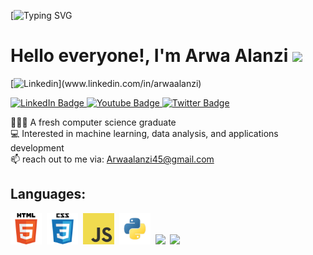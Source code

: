 
   [![Typing SVG](https://i.pinimg.com/originals/d2/41/d1/d241d1214f4245ab1024c86a0059e84d.gif)
#  Hello everyone!, I'm Arwa Alanzi <img src="https://raw.githubusercontent.com/iampavangandhi/iampavangandhi/master/gifs/Hi.gif" width="30px">

[![Linkedin](https://img.shields.io/badge/LinkedIn-blue?style=for-the-badge&logo=linkedin&labelColor=blue&link=www.linkedin.com/in/arwaalanzi.)](www.linkedin.com/in/arwaalanzi)

<div id="badges">
  <a href="www.linkedin.com/in/arwaalanzi">
    <img src="https://img.shields.io/badge/LinkedIn-blue?style=for-the-badge&logo=linkedin&logoColor=white" alt="LinkedIn Badge"/>
  </a>
  <a href="your-youtube-URL">
    <img src="https://img.shields.io/badge/YouTube-red?style=for-the-badge&logo=youtube&logoColor=white" alt="Youtube Badge"/>
  </a>
  <a href="your-twitter-URL">
    <img src="https://img.shields.io/badge/Twitter-blue?style=for-the-badge&logo=twitter&logoColor=white" alt="Twitter Badge"/>
  </a>
</div>

👩🏻‍🎓 A fresh computer science graduate </br>
💻 Interested in machine learning, data analysis, and applications development</br>
📫 reach out to me via: <a href="mailto:kevinfeng.cs88@gmail.com">Arwaalanzi45@gmail.com</a>


## Languages:
<div>
  <img width=50px src="https://raw.githubusercontent.com/github/explore/80688e429a7d4ef2fca1e82350fe8e3517d3494d/topics/html/html.png">&nbsp;
  <img width=50px src="https://raw.githubusercontent.com/github/explore/80688e429a7d4ef2fca1e82350fe8e3517d3494d/topics/css/css.png">&nbsp;
  <img width=50px src="https://raw.githubusercontent.com/github/explore/80688e429a7d4ef2fca1e82350fe8e3517d3494d/topics/javascript/javascript.png">&nbsp;
  <img width=50px src="https://raw.githubusercontent.com/github/explore/80688e429a7d4ef2fca1e82350fe8e3517d3494d/topics/python/python.png">&nbsp;
  <img width=50px src="https://upload.wikimedia.org/wikipedia/commons/1/18/C_Programming_Language.svg">&nbsp;
  <img width=50px src="https://brandslogos.com/wp-content/uploads/images/large/java-logo-1.png">&nbsp;
</div>

</br>
